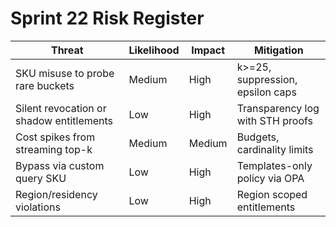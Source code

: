 # Sprint 22 Risk Register

| Threat | Likelihood | Impact | Mitigation |
| --- | --- | --- | --- |
| SKU misuse to probe rare buckets | Medium | High | k>=25, suppression, epsilon caps |
| Silent revocation or shadow entitlements | Low | High | Transparency log with STH proofs |
| Cost spikes from streaming top-k | Medium | Medium | Budgets, cardinality limits |
| Bypass via custom query SKU | Low | High | Templates-only policy via OPA |
| Region/residency violations | Low | High | Region scoped entitlements |
